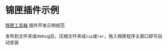 # 锦匣插件示例

[锦匣工具箱](https://github.com/tp1415926535/JinXiaToolBox) 插件开发示例规范

发布到文件夹或debug后，压缩文件夹成`zip`或`rar`，拖入锦匣程序主窗口即可自动安装
